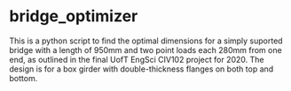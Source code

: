# bridge_optimizer
This is a python script to find the optimal dimensions for a simply suported bridge with a length of 950mm
and two point loads each 280mm from one end, as outlined in the final UofT EngSci CIV102 project for 2020. The design
is for a box girder with double-thickness flanges on both top and bottom.
